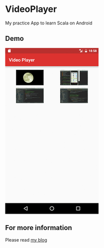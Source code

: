 # VideoPlayer
My practice App to learn Scala on Android

## Demo
![screenshot](https://github.com/b0npu/VideoPlayer/blob/graphicimages/videoplayer.gif)

## For more information
Please read [my blog](http://b0npu.hatenablog.com/entry/2016/09/11/000212)
